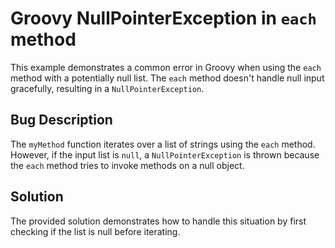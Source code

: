 # Groovy NullPointerException in `each` method

This example demonstrates a common error in Groovy when using the `each` method with a potentially null list.  The `each` method doesn't handle null input gracefully, resulting in a `NullPointerException`.

## Bug Description

The `myMethod` function iterates over a list of strings using the `each` method. However, if the input list is `null`, a `NullPointerException` is thrown because the `each` method tries to invoke methods on a null object. 

## Solution

The provided solution demonstrates how to handle this situation by first checking if the list is null before iterating.

